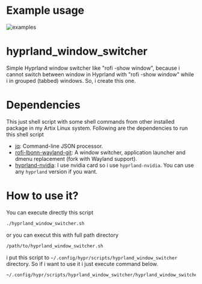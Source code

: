 
# Example usage
![examples](./assets/example.gif)
# hyprland_window_switcher
Simple Hyprland window switcher like "rofi -show window", because i cannot switch between window in Hyprland with "rofi -show window" while i in grouped (tabbed) windows. So, i create this one.

# Dependencies
This just shell script with some shell commands from other installed package in my Artix Linux system. Following are the dependencies to run this shell script 
- [jq](https://stedolan.github.io/jq): Command-line JSON processor.
- [rofi-lbonn-wayland-git](https://github.com/lbonn/rofi): A window switcher, application launcher and dmenu replacement (fork with Wayland support).
- [hyprland-nvidia](https://github.com/hyprwm/Hyprland): I use nvidia card so i use `hyprland-nvidia`. You can use any `hyprland` version if you want.

# How to use it?
You can execute directly this script
```bash
./hyprland_window_switcher.sh
```
or you can execut this with full path directory
```bash
/path/to/hyprland_window_switcher.sh
```
i put this script to `~/.config/hypr/scripts/hyprland_window_switcher` directory. So if i want to use it i just execute command below.
```bash
~/.config/hypr/scripts/hyprland_window_switcher/hyprland_window_switcher.sh
```
